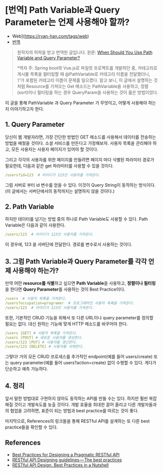 # [번역] Path Variable과 Query Parameter는 언제 사용해야 할까?

- Web](https://ryan-han.com/tags/web)
- [번역](https://ryan-han.com/tags/번역)

> 원작자의 허락을 받고 번역한 글입니다.
> 원문: [When Should You Use Path Variable and Query Parameter?](https://medium.com/@fullsour/when-should-you-use-path-variable-and-query-parameter-a346790e8a6d)
>
> *역자 주:
> Spring boot와 Vue.js로 파일럿 프로젝트를 개발하던 중,
> 카테고리로 게시물 목록을 필터링할 때 @PathVariable로 카테고리 이름을 전달했더니, ‘/‘가 포함된 카테고리 이름이 문제를 일으켰다.
> 알고 보니, 이 글에서 설명하는 것 처럼 Resource를 가져오는 Get 메소드는 PathVariable을 사용하고,
> 정렬(sort)이나 필터링을 하는 경우 QueryParam을 사용하는 것이 옳은 방법이었다.

이 글을 통해 PathVariable 과 Query Parameter 가 무엇이고, 어떻게 사용해야 하는지 이야기하고자 한다.

## 1. Query Parameter

당신이 웹 개발자라면, 가장 간단한 방법인 GET 메소드를 사용해서 데이터를 전송하는 방법을 배웠을 것이다.
소셜 서비스를 만든다고 가정해보자. 사용자 목록을 관리해야 하고, 모든 사용자는 사용자 페이지가 있어야 할 것이다.

그리고 각각의 사용자를 위한 페이지를 만들려면 페이지 마다 식별된 파라미터 경로가 필요한데,
다음과 같은 get 파라미터를 사용할 수 있을 것이다.

```yml
/users?id=123  # 아이디가 123인 사용자를 가져온다.
```

그럼 서버로 부터 id 변수를 얻을 수 있다. 이것이 Query String이 동작하는 방식이다.
(이 글에서는 서버단에서의 동작까지는 설명하지 않을 것이다.)

## 2. Path Variable

하지만 데이터를 넘기는 방법 중의 하나로 Path Variable도 사용할 수 있다.
Path Variable은 다음과 같이 사용한다.

```yml
/users/123  # 아이디가 123인 사용자를 가져온다.
```

이 경우에, 123 을 서버단에 전달한다. 경로를 변수로서 사용하는 것이다.

## 3. 그럼 Path Variable과 Query Parameter를 각각 언제 사용해야 하는가?

만약 어떤 **resource를 식별**하고 싶으면 **Path Variable**을 사용하고,
**정렬이나 필터링**을 한다면 **Query Parameter**를 사용하는 것이 Best Practice이다.

```yml
/users  # 사용자 목록을 가져온다.
/users?occupation=programer  # 프로그래머인 사용자 목록을 가져온다.
/users/123  # 아이디가 123인 사용자를 가져온다.
```

또한, 기본적인 CRUD 기능을 위해서 또 다른 URL이나 query parameter를 정의할 필요는 없다.
대신 원하는 기능에 맞게 HTTP 메소드를 바꾸어야 한다.

```yml
/users [GET] # 사용자 목록을 가져온다.
/users [POST] # 새로운 사용자를 생성한다.
/users/123 [PUT] # 사용자를 갱신한다.
/users/123 [DELETE] # 사용자를 삭제한다.
```

그렇다! 거의 모든 CRUD 프로세스를 추가적인 endpoint(예를 들어 users/create) 또는
query parameter(예를 들어 users?action=create) 없이 수행할 수 있다. 게다가 단순하고 예측 가능하다.

## 4. 정리

앞서 말한 방법대로 구현하지 않아도 동작하는 API를 만들 수는 있다.
하지만 훨씬 복잡해질 것이고 개발속도를 늦출 것이다.
개발 효율을 최대한 끌어 올리고 다른 개발자들과의 협업을 고려하면, 표준이 되는 방법과 best practice를 따르는 것이 좋다.

마지막으로, References의 링크들을 통해 RESTful API를 설계하는 또 다른 best practice들을 확인할 수 있다.

## References

- [Best Practices for Designing a Pragmatic RESTful API](http://www.vinaysahni.com/best-practices-for-a-pragmatic-restful-api)
- [RESTful API Designing guidelines — The best practices](https://hackernoon.com/restful-api-designing-guidelines-the-best-practices-60e1d954e7c9)
- [RESTful API Design. Best Practices in a Nutshell](https://phauer.com/2015/restful-api-design-best-practices/)